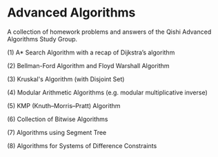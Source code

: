 # Advanced Algorithms

A collection of homework problems and answers of the Qishi Advanced Algorithms Study Group.


(1) A* Search Algorithm with a recap of Dijkstra’s algorithm

(2) Bellman-Ford Algorithm and Floyd Warshall Algorithm

(3) Kruskal's Algorithm (with Disjoint Set)

(4) Modular Arithmetic Algorithms (e.g. modular multiplicative inverse)

(5) KMP (Knuth–Morris–Pratt) Algorithm

(6) Collection of Bitwise Algorithms

(7) Algorithms using Segment Tree

(8) Algorithms for Systems of Difference Constraints
